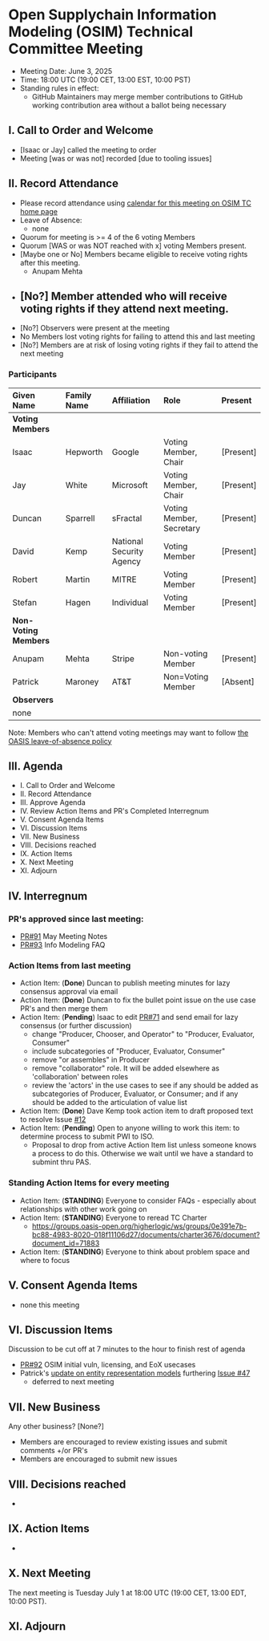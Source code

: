 # Open Supplychain Information Modeling (OSIM) Technical Committee Meeting

- Meeting Date: June 3, 2025
- Time: 18:00 UTC (19:00 CET, 13:00 EST, 10:00 PST)
- Standing rules in effect:
   * GitHub Maintainers may merge member contributions to GitHub working contribution area without a ballot being necessary

## I. Call to Order and Welcome

- [Isaac or Jay] called the meeting to order
- Meeting [was or was not] recorded [due to tooling issues]

## II. Record Attendance

- Please record attendance using [calendar for this meeting on OSIM TC home page](https://groups.oasis-open.org/communities/tc-community-home2?CommunityKey=0e391e7b-bc88-4983-8020-018f11106d27)
- Leave of Absence:
   + none
- Quorum for meeting is >= 4 of the 6 voting Members
- Quorum [WAS or was NOT reached with x] voting Members present.
- [Maybe one or No] Members became eligible to receive voting rights after this meeting.
   - Anupam Mehta
- [No?] Member attended who will receive voting rights if they attend next meeting.
   - 
- [No?] Observers were present at the meeting
- No Members lost voting rights for failing to attend this and last meeting
- [No?] Members are at risk of losing voting rights if they fail to attend the next meeting

### Participants

| Given Name | Family Name | Affiliation | Role | Present |
|:-----------|:------------|:------------------------------------------------------------|:----------------------------|:---------|
| **Voting Members** | | | |
| Isaac | Hepworth | Google | Voting Member, Chair | [Present] |
| Jay | White | Microsoft | Voting Member, Chair | [Present] |
| Duncan | Sparrell | sFractal | Voting Member, Secretary | [Present] |
| David | Kemp | National Security Agency | Voting Member | [Present] |
| Robert | Martin | MITRE | Voting Member | [Present] |
| Stefan | Hagen | Individual | Voting Member | [Present] |
| **Non-Voting Members** | | | |
| Anupam | Mehta | Stripe | Non-voting Member | [Present] |
| Patrick | Maroney | AT&T | Non=Voting Member | [Absent] |
| **Observers** | | | |
| none | | | |

Note: Members who can't attend voting meetings may want to follow [the OASIS leave-of-absence policy](https://www.oasis-open.org/policies-guidelines/tc-process-2017-05-26/#leavesAbsence)

## III. Agenda

- I. Call to Order and Welcome
- II. Record Attendance
- III. Approve Agenda
- IV. Review Action Items and PR's Completed Interregnum
- V. Consent Agenda Items
- VI. Discussion Items
- VII. New Business
- VIII. Decisions reached
- IX. Action Items
- X. Next Meeting
- XI. Adjourn

## IV. Interregnum
### PR's approved since last meeting:

* [PR#91](https://github.com/oasis-tcs/osim/pull/91) May Meeting Notes
* [PR#93](https://github.com/oasis-tcs/osim/pull/93) Info Modeling FAQ

### Action Items from last meeting
* Action Item: (**Done**) Duncan to publish meeting minutes for lazy consensus approval via email
* Action Item: (**Done**) Duncan to fix the bullet point issue on the use case PR's and then merge them
* Action Item: (**Pending**) Isaac to edit [PR#71](https://github.com/oasis-tcs/osim/pull/71) and send email for lazy consensus (or further discussion)
   - change "Producer, Chooser, and Operator" to "Producer, Evaluator, Consumer"
   - include subcategories of "Producer, Evaluator, Consumer"
   - remove "or assembles" in Producer
   - remove "collaborator" role. It will be added elsewhere as 'collaboration' between roles
   - review the 'actors' in the use cases to see if any should be added as subcategories of Producer, Evaluator, or Consumer; and if any should be added to the articulation of value list
* Action Item: (**Done**) Dave Kemp took action item to draft proposed text to resolve Issue [#12](https://github.com/oasis-tcs/osim/issues/12)
* Action Item: (**Pending**) Open to anyone willing to work this item: to determine process to submit PWI to ISO. 
   - Proposal to drop from active Action Item list unless someone knows a process to do this. Otherwise we wait until we have a standard to submint thru PAS.

### Standing Action Items for every meeting

* Action Item: (**STANDING**) Everyone to consider FAQs - especially about relationships with other work going on
* Action Item: (**STANDING**) Everyone to reread TC Charter
   * https://groups.oasis-open.org/higherlogic/ws/groups/0e391e7b-bc88-4983-8020-018f11106d27/documents/charter3676/document?document_id=71883
* Action Item: (**STANDING**) Everyone to think about problem space and where to focus

## V. Consent Agenda Items
* none this meeting

## VI. Discussion Items
Discussion to be cut off at 7 minutes to the hour to finish rest of agenda

* [PR#92](https://github.com/oasis-tcs/osim/pull/92) OSIM initial vuln, licensing, and EoX usecases
* Patrick's [update on entity representation models](https://github.com/oasis-tcs/osim/issues/47#issuecomment-2576017575) furthering [Issue #47](https://github.com/oasis-tcs/osim/issues/47)
    - deferred to next meeting


## VII. New Business

Any other business? [None?]
- Members are encouraged to review existing issues and submit comments +/or PR's
- Members are encouraged to submit new issues

## VIII. Decisions reached

* 

## IX. Action Items

* 

## X. Next Meeting
The next meeting is Tuesday July 1 at 18:00 UTC (19:00 CET, 13:00 EDT, 10:00 PST).

## XI. Adjourn